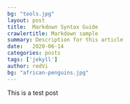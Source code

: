 ```yaml
---
bg: "tools.jpg"
layout: post
title:  Markdown Syntax Guide
crawlertitle: Markdown sample
summary: Description for this article
date:   2020-06-14
categories: posts
tags: ['jekyll']
author: redVi
bg: "african-penguins.jpg"
---
```


This is a test post

